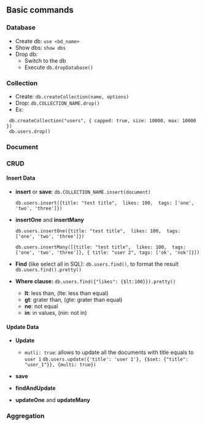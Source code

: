 ## Basic commands

### Database

- Create db: ```use <bd_name>```
- Show dbs: ```show dbs```
- Drop db:
    - Switch to the db
    - Execute ```db.dropDatabase()```

### Collection

- Create: ```db.createCollection(name, options)```
- Drop: ```db.COLLECTION_NAME.drop()```
- Ex:

```
 db.createCollection("users", { capped: true, size: 10000, max: 10000 })
 db.users.drop()
```


### Document

### CRUD

#### Insert Data

- **insert** or **save**: ```db.COLLECTION_NAME.insert(document)```

  ```
  db.users.insert({title: "test title",  likes: 100,  tags: ['one', 'two', 'three']})
  ```

- **insertOne** and **insertMany**

  ```
  db.users.insertOne({title: "test title",  likes: 100,  tags: ['one', 'two', 'three']})
  ```

  ```
  db.users.insertMany([{title: "test title",  likes: 100,  tags: ['one', 'two', 'three']}, { title: "user 2", tags: ['ok', 'nok']}])
  ```

- **Find** (like select all in SQL): ```db.users.find()```, to format the result ```db.users.find().pretty()```

- **Where clause:** ```db.users.find({"likes": {$lt:100}}).pretty()```
    - **lt**: less than, (lte: less than equal)
    - **gt**: grater than, (gte: grater than equal)
    - **ne**: not equal
    - **in**: in values, (nin: not in)



#### Update Data

- **Update**
    - ```mutli: true```: allows to update all the documents with title equals to ```user 1```
    ```db.users.update({'title': 'user 1'}, {$set: {"title": "user_1"}}, {multi: true})```

- **save**

- **findAndUpdate**

- **updateOne** and **updateMany**


### Aggregation


